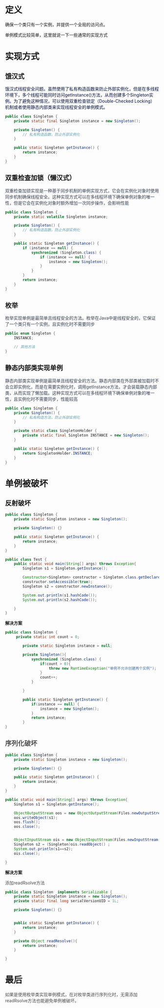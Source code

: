 # 定义
确保一个类只有一个实例，并提供一个全局的访问点。



单例模式比较简单，这里就说一下一些通常的实现方式

# 实现方式
## 饿汉式
<font style="color:rgb(7, 19, 62);">饿汉式线程安全问题。虽然使用了私有构造函数来防止外部实例化，但是在多线程环境下，多个线程可能同时访问</font><font style="color:rgb(7, 19, 62);">getInstance()</font><font style="color:rgb(7, 19, 62);">方法，从而创建多个</font><font style="color:rgb(7, 19, 62);">Singleton</font><font style="color:rgb(7, 19, 62);">实例。为了避免这种情况，可以使用双重检查锁定（Double-Checked Locking）机制或者使用静态内部类来实现线程安全的单例模式。</font>

```java
public class Singleton {
    private static final Singleton instance = new Singleton();

    private Singleton() {
        // 私有构造函数，防止外部实例化
    }

    public static Singleton getInstance() {
        return instance;
    }
}

```

## 双重检查加锁（懒汉式）
<font style="color:rgb(55, 65, 81);">双重检查加锁实现是一种基于同步机制的单例实现方式，它会在实例化对象时使用同步机制确保线程安全。这种实现方式可以在多线程环境下确保单例对象的唯一性，但是它会在实例化对象时额外增加一次同步操作，会影响性能</font>

```java
public class Singleton {
    private static volatile Singleton instance;

    private Singleton() {
        // 私有构造函数，防止外部实例化
    }

    public static Singleton getInstance() {
        if (instance == null) {
            synchronized (Singleton.class) {
                if (instance == null) {
                    instance = new Singleton();
                }
            }
        }
        return instance;
    }
}

```

## 枚举
<font style="color:rgb(55, 65, 81);">枚举实现单例是最简单且线程安全的方法。枚举在Java中是线程安全的，它保证了一个类只有一个实例，且实例化时不需要同步</font>

```java
public enum Singleton {
    INSTANCE;

    // 其他方法
}

```

## 静态内部类实现单例
<font style="color:rgb(55, 65, 81);">静态内部类实现单例是最简单且线程安全的方法。静态内部类在外部类被加载时不会立即实例化，而是在需要实例化时，调用getInstance方法，才会装载静态内部类，从而实现了懒加载。这种实现方式可以在多线程环境下确保单例对象的唯一性，且实例化时不需要同步，性能较高</font>

```java
public class Singleton {
    private Singleton() {
        // 私有构造方法，防止外部实例化
    }

    private static class SingletonHolder {
        private static final Singleton INSTANCE = new Singleton();
    }

    public static Singleton getInstance() {
        return SingletonHolder.INSTANCE;
    }
}

```

# 单例被破坏
## 反射破坏
```java
public class Singleton {
    private static Singleton instance = new Singleton();  

    private Singleton() {}

    public static Singleton getInstance() {
        return instance;
    }
}
```

```java
public class Test {
    public static void main(String[] args) throws Exception{
        Singleton s1 = Singleton.getInstance();

        Constructor<Singleton> constructor = Singleton.class.getDeclaredConstructor();
        constructor.setAccessible(true);
        Singleton s2 = constructor.newInstance();

        System.out.println(s1.hashCode());
        System.out.println(s2.hashCode());

    }
}
```

**解决方案**

```java
public class Singleton {
     private static int count = 0;

        private static Singleton instance = null;

        private Singleton(){
            synchronized (Singleton.class) {
                if(count > 0){
                    throw new RuntimeException("单例不允许创建两个实例");
                }
                count++;
            }

        }

        public static Singleton getInstance() {
            if(instance == null) {
                instance = new Singleton();
            }
            return instance;
        }
}
```

## <font style="color:rgb(79, 79, 79);">序列化破坏</font>
```java
public class Singleton {
    private static Singleton instance = new Singleton();  

    private Singleton() {}

    public static Singleton getInstance() {
        return instance;
    }
}
```

```java
public static void main(String[] args) throws Exception{
    Singleton s1 = Singleton.getInstance();

    ObjectOutputStream oos = new ObjectOutputStream(Files.newOutputStream(Paths.get("s.txt")));
    oos.writeObject(s1);
    oos.flush();
    oos.close();


    ObjectInputStream ois = new ObjectInputStream(Files.newInputStream(Paths.get("s.txt")));
    Singleton s2 = (Singleton)ois.readObject() ;
    System.out.println(s1==s2);
    ois.close();

}
```

**解决方案**

<font style="color:rgb(77, 77, 77);">添加readRsolve方法</font>

```java
public class Singleton  implements Serializable {
    private static Singleton instance = new Singleton();
    private static final long serialVersionUID = 1L;

    private Singleton() {}


    public static Singleton getInstance() {
        return instance;
    }

    private Object readResolve(){
        return instance;
    }

}
```

# 最后
<font style="color:rgb(77, 77, 77);">如果是使用枚举类实现单例模式，在对枚举类进行序列化时，无需添加readRsolve方法也能避免单例被破坏。</font>


